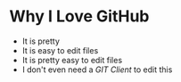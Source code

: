 # Why I Love GitHub

* It is pretty
* It is easy to edit files
* It is pretty easy to edit files
* I don't even need a *GIT Client* to edit this